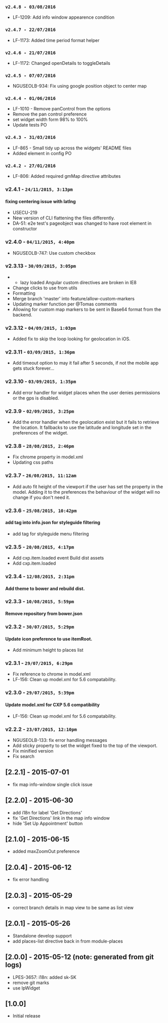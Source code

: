 ### `v2.4.8 - 03/08/2016`
* LF-1209: Add info window appearence condition

### `v2.4.7 - 22/07/2016`
* LF-1173: Added time period format helper

### `v2.4.6 - 21/07/2016`
* LF-1172: Changed openDetails to toggleDetails

### `v2.4.5 - 07/07/2016`
* NGUSEOLB-934: Fix using google position object to center map

### `v2.4.4 - 01/06/2016`
* LF-1010 - Remove panControl from the options
* Remove the pan control preference
* set widget width form 98% to 100%
* Update tests PO

### `v2.4.3 - 31/03/2016`
* LF-865 - Small tidy up across the widgets' README files
* Added element in config PO

### `v2.4.2 - 27/01/2016`
* LF-806: Added required gmMap directive attributes

### v2.4.1 - `24/11/2015, 3:13pm`
#### fixing centering issue with latlng  
* USECU-219  
* New version of CLI flattening the files differently.  
* DA-51: e2e test's pageobject was changed to have root element in constructor  

### v2.4.0 - `04/11/2015, 4:40pm`
* NGUSEOLB-747: Use custom checkbox  

### v2.3.13 - `30/09/2015, 3:05pm`
* - lazy loaded Angular custom directives are broken in IE8  
* Change clicks to use from utils  
* Formatting  
* Merge branch 'master' into feature/allow-custom-markers  
* Updating marker function per @Tomas comments  
* Allowing for custom map markers to be sent in Base64 format from the backend.  

### v2.3.12 - `04/09/2015, 1:03pm`
* Added fix to skip the loop looking for geolocation in iOS. 


### v2.3.11 - `03/09/2015, 1:36pm`
* Add timeout option to may it fail after 5 seconds, if not the mobile app gets stuck forever... 


### v2.3.10 - `03/09/2015, 1:35pm` 
* Add error handler for widget places when the user denies permissions or the gps is disabled.  


### v2.3.9 - `02/09/2015, 3:25pm`
* Add the error handler when the geolocation exist but it fails to retrieve the location. It fallbacks to use the latitude and longitude set in the preferences of the widget.

### v2.3.8 - `28/08/2015, 2:46pm`
* Fix chrome property in model.xml  
* Updating css paths  


### v2.3.7 - `26/08/2015, 11:12am`
* Add auto fit height of the viewport if the user has set the property in the model. Adding it to the preferences the behaviour of the widget will no change if you don't need it.  


### v2.3.6 - `25/08/2015, 10:42pm`
#### add tag into info.json for styleguide filtering  
* add tag for styleguide menu filtering  


### v2.3.5 - `20/08/2015, 4:17pm`
* Add cxp.item.loaded event Build dist assets  
* Add cxp.item.loaded  


### v2.3.4 - `12/08/2015, 2:31pm`
#### Add theme to bower and rebuild dist.  


### v2.3.3 - `10/08/2015, 5:59pm`
#### Remove repository from bower.json  


### v2.3.2 - `30/07/2015, 5:29pm`
#### Update icon preference to use itemRoot.  
* Add minimum height to places list  


### v2.3.1 - `29/07/2015, 6:29pm`
* Fix reference to chrome in model.xml  
* LF-156: Clean up model.xml for 5.6 compatability.  


### v2.3.0 - `29/07/2015, 5:39pm`
#### Update model.xml for CXP 5.6 compatibility  
* LF-156: Clean up model.xml for 5.6 compatability.  


### v2.2.2 - `23/07/2015, 12:10pm`
* NGUSEOLB-133: fix error handling messages  
* Add sticky property to set the widget fixed to the top of the viewport.  
* Fix minified version  
* Fix search  


## [2.2.1] - 2015-07-01
- fix map info-window single click issue

## [2.2.0] - 2015-06-30
- add i18n for label 'Get Directions'
- fix 'Get Directions' link in the map info window
- hide 'Set Up Appointment' button

## [2.1.0] - 2015-06-15
- added maxZoomOut preference

## [2.0.4] - 2015-06-12
- fix error handling

## [2.0.3] - 2015-05-29
- correct branch details in map view to be same as list view

## [2.0.1] - 2015-05-26
 - Standalone develop support
 - add places-list directive back in from module-places

## [2.0.0] - 2015-05-12 (note: generated from git logs)

 - LPES-3657: i18n: added sk-SK
 - remove git marks
 - use lpWidget

## [1.0.0]
* Initial release
